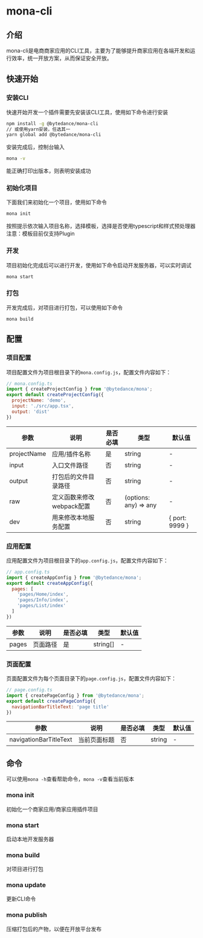 # mona-cli
## 介绍
mona-cli是电商商家应用的CLI工具，主要为了能够提升商家应用在各端开发和运行效率，统一开放方案，从而保证安全开放。
## 快速开始
### 安装CLI
快速开始开发一个插件需要先安装该CLI工具，使用如下命令进行安装
```bash
npm install -g @bytedance/mona-cli
// 或使用yarn安装，任选其一
yarn global add @bytedance/mona-cli
```

安装完成后，控制台输入
```bash
mona -v
```
能正确打印出版本，则表明安装成功

### 初始化项目
下面我们来初始化一个项目，使用如下命令
```bash
mona init
```

按照提示依次输入项目名称，选择模板，选择是否使用typescript和样式预处理器
注意：模板目前仅支持Plugin

### 开发
项目初始化完成后可以进行开发，使用如下命令启动开发服务器，可以实时调试
```bash
mona start
```

### 打包
开发完成后，对项目进行打包，可以使用如下命令
```
mona build
```

## 配置
### 项目配置
项目配置文件为项目根目录下的`mona.config.js`，配置文件内容如下：
```js
// mona.config.ts
import { createProjectConfig } from '@bytedance/mona';
export default createProjectConfig({
  projectName: 'demo',
  input: './src/app.tsx',
  output: 'dist'
})
```
|  参数   | 说明  | 是否必填 | 类型 | 默认值 |
|  ----  | ----  | ---- | ---- | ---- |
| projectName  | 应用/插件名称 | 是 | string | - |
| input  | 入口文件路径 | 否 | string | - |
| output  | 打包后的文件目录路径 | 否 | string | - |
| raw  | 定义函数来修改webpack配置 | 否 | (options: any) => any | - |
| dev  | 用来修改本地服务配置 | 否 | string | { port: 9999 } |


### 应用配置
应用配置文件为项目根目录下的`app.config.js`，配置文件内容如下：
```js
// app.config.ts
import { createAppConfig } from '@bytedance/mona';
export default createAppConfig({
  pages: [
    'pages/Home/index',
    'pages/Info/index',
    'pages/List/index'
  ]
})
```
|  参数   | 说明  | 是否必填 | 类型 | 默认值 |
|  ----  | ----  | ---- | ---- | ---- |
| pages  | 页面路径 | 是 | string[] | - |
### 页面配置
页面配置文件为每个页面目录下的`page.config.js`，配置文件内容如下：
```js
// page.config.ts
import { createPageConfig } from '@bytedance/mona';
export default createPageConfig({
  navigationBarTitleText: 'page title'
})
```

|  参数   | 说明  | 是否必填 | 类型 | 默认值 |
|  ----  | ----  | ---- | ---- | ---- |
| navigationBarTitleText  | 当前页面标题 | 否 | string | - |

## 命令
可以使用`mona -h`查看帮助命令，`mona -v`查看当前版本

### mona init
初始化一个商家应用/商家应用插件项目

### mona start
启动本地开发服务器

### mona build
对项目进行打包

### mona update
更新CLI命令
### mona publish
压缩打包后的产物，以便在开放平台发布
